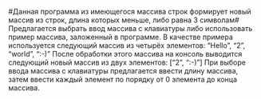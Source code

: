 #Данная программа из имеющегося массива строк формирует новый массив из строк, длина которых меньше, либо равна 3 символам#
Предлагается выбрать ввод массива с клавиатуры либо использовать пример массива, заложенный в программе.
В качестве примера используется следующий массив из четырёх элементов:
“Hello”, “2”, “world”, “:-)”
После обработки этого массива на консоль выводится следующий новый массив из двух элементов:
[“2”, “:-)”]
При выборе ввода массива с клавиатуры предлагается ввести длину массива,
затем ввести каждый элемент по порядку от 0 элемента до конца массива.
